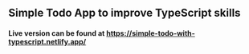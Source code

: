 ## Simple Todo App to improve TypeScript skills

#### Live version can be found at https://simple-todo-with-typescript.netlify.app/
